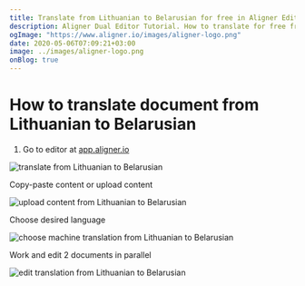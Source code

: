 ```yaml
---
title: Translate from Lithuanian to Belarusian for free in Aligner Editor
description: Aligner Dual Editor Tutorial. How to translate for free from Lithuanian to Belarusian. Aligner is multilingual document management platform. 
ogImage: "https://www.aligner.io/images/aligner-logo.png"
date: 2020-05-06T07:09:21+03:00
image: ../images/aligner-logo.png
onBlog: true
---
```


# How to translate document from Lithuanian to Belarusian

1. Go to editor at [app.aligner.io](https://app.aligner.io "Aligner App web page")

![translate from Lithuanian to Belarusian](../aligner-blank-editor.png "translate from Lithuanian to Belarusian")

Copy-paste content or upload content

![upload content from Lithuanian to Belarusian](../aligner-uploaded-document.png "upload content from Lithuanian to Belarusian")

Choose desired language

![choose machine translation from Lithuanian to Belarusian](../aligner-language-dropdown.png "choose machine translation from Lithuanian to Belarusian")

Work and edit 2 documents in parallel

![edit translation from Lithuanian to Belarusian](../aligner-double-sitded-editor.png "edit translation from Lithuanian to Belarusian")

